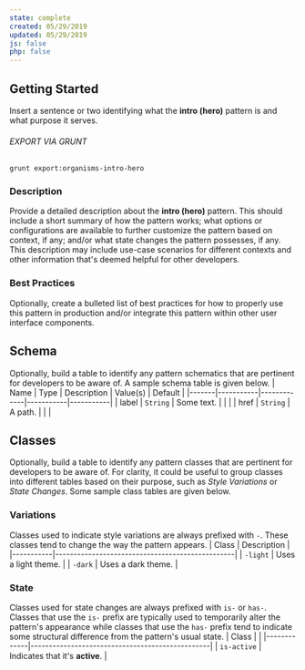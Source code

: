 ```yaml
---
state: complete
created: 05/29/2019
updated: 05/29/2019
js: false
php: false
---
```

## Getting Started
Insert a sentence or two identifying what the **intro (hero)** pattern is and what purpose it serves.
###### EXPORT VIA GRUNT
```
grunt export:organisms-intro-hero
```
### Description
Provide a detailed description about the **intro (hero)** pattern. This should include a short summary of how the pattern works; what options or configurations are available to further customize the pattern based on context, if any; and/or what state changes the pattern possesses, if any. This description may include use-case scenarios for different contexts and other information that's deemed helpful for other developers.
### Best Practices
Optionally, create a bulleted list of best practices for how to properly use this pattern in production and/or integrate this pattern within other user interface components.
## Schema
Optionally, build a table to identify any pattern schematics that are pertinent for developers to be aware of. A sample schema table is given below.
| Name  | Type      | Description | Value(s)  | Default   |
|-------|-----------|-------------|-----------|-----------|
| label | `String`  | Some text.  |           |           |
| href  | `String`  | A path.     |           |           |
## Classes
Optionally, build a table to identify any pattern classes that are pertinent for developers to be aware of. For clarity, it could be useful to group classes into different tables based on their purpose, such as *Style Variations* or *State Changes*. Some sample class tables are given below.
### Variations
Classes used to indicate style variations are always prefixed with `-`. These classes tend to change the way the pattern appears.
| Class     | Description                                     |
|-----------|-------------------------------------------------|
| `-light`  | Uses a light theme.                             |
| `-dark`   | Uses a dark theme.                              |
### State
Classes used for state changes are always prefixed with `is-` or `has-`. Classes that use the `is-` prefix are typically used to temporarily alter the pattern's appearance while classes that use the `has-` prefix tend to indicate some structural difference from the pattern's usual state.
| Class       |                                                 |
|-------------|-------------------------------------------------|
| `is-active` | Indicates that it's **active**.                 |
